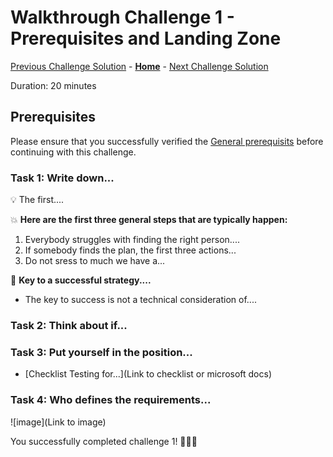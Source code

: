 # Walkthrough Challenge 1 - Prerequisites and Landing Zone

[Previous Challenge Solution](../challenge-01/solution-01.md) - **[Home](../../Readme.md)** - [Next Challenge Solution](../challenge-03/solution-03.md)

Duration: 20 minutes

## Prerequisites

Please ensure that you successfully verified the [General prerequisits](../../Readme.md#general-prerequisites) before continuing with this challenge.

### **Task 1: Write down...**

💡 The first....

💥 **Here are the first three general steps that are typically happen:** 
1. Everybody struggles with finding the right person....
2. If somebody finds the plan, the first three actions...
3. Do not sress to much we have a...

🔑 **Key to a successful strategy....**
- The key to success is not a technical consideration of....

### **Task 2: Think about if...**


### **Task 3: Put yourself in the position...**

* [Checklist Testing for...](Link to checklist or microsoft docs)

### Task 4: Who defines the requirements...


![image](Link to image)


You successfully completed challenge 1! 🚀🚀🚀


